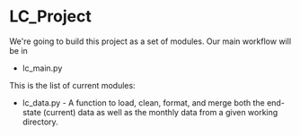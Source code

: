 LC_Project
==========

We're going to build this project as a set of modules. Our main workflow will be in

* lc_main.py

This is the list of current modules:

* lc_data.py - A function to load, clean, format, and merge both the end-state (current) 
  data as well as the monthly data from a given working directory.
